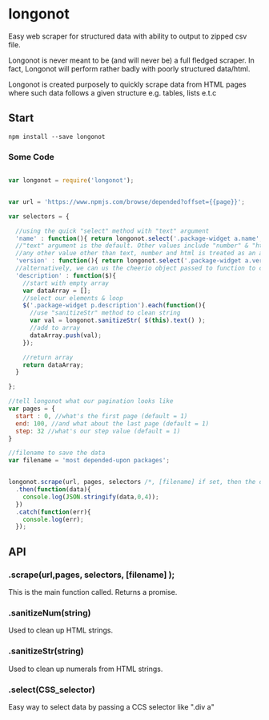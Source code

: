 # longonot
Easy web scraper for structured data with ability to output to zipped csv file.

Longonot is never meant to be (and will never be) a full fledged scraper. In fact, Longonot will perform rather badly with poorly structured data/html.

Longonot is created purposely to quickly scrape data from HTML pages where such data follows a given structure e.g. tables, lists e.t.c

## Start

```npm install --save longonot```

### Some Code

```javascript

var longonot = require('longonot');


var url = 'https://www.npmjs.com/browse/depended?offset={{page}}';

var selectors = {

  //using the quick "select" method with "text" argument
  'name' : function(){ return longonot.select('.package-widget a.name','text'); },
  //"text" argument is the default. Other values include "number" & "html"
  //any other value other than text, number and html is treated as an attribute and the attribute is returned instead
  'version' : function(){ return longonot.select('.package-widget a.version'); },
  //alternatively, we can us the cheerio object passed to function to customize data selectors
  'description' : function($){
    //start with empty array
    var dataArray = [];
    //select our elements & loop
    $('.package-widget p.description').each(function(){
      //use "sanitizeStr" method to clean string
      var val = longonot.sanitizeStr( $(this).text() );
      //add to array
      dataArray.push(val);
    });

    //return array
    return dataArray;
  }

};

//tell longonot what our pagination looks like
var pages = {
  start : 0, //what's the first page (default = 1)
  end: 100, //and what about the last page (default = 1)
  step: 32 //what's our step value (default = 1)
}

//filename to save the data
var filename = 'most depended-upon packages';


longonot.scrape(url, pages, selectors /*, [filename] if set, then the data is saved as a csv file in filename.zip */ )
  .then(function(data){
    console.log(JSON.stringify(data,0,4));
  })
  .catch(function(err){
    console.log(err);
  });

```

## API

### .scrape(url,pages, selectors, [filename] );
This is the main function called. Returns a promise.
### .sanitizeNum(string)
Used to clean up HTML strings.
### .sanitizeStr(string)
Used to clean up numerals from HTML strings.
### .select(CSS_selector)
Easy way to select data by passing a CCS selector like ".div a"
